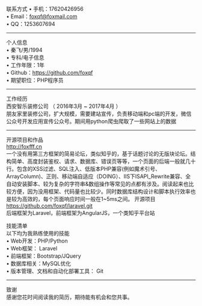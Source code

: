 

联系方式
•	手机：17620426956 <br/>
•	Email：foxqf@foxmail.com  <br/>
•	QQ：1253607694 <br/>
________________________________________
个人信息 <br/>
•	秦飞/男/1994 <br/>
•	专科/电子信息 <br/>
•	工作年限：1年 <br/>
•	Github：https://github.com/foxqf  <br/>
•	期望职位：PHP程序员 <br/>
________________________________________
工作经历 <br/>
西安智乐装修公司 （ 2016年3月 ~ 2017年4月 ） <br/>
朋友家里装修公司，扩大规模，需要建站宣传，负责移动端和pc端的开发，微信公众号开发应用宣传公众号。期间用python爬虫爬取了一些网站上的数据 <br/>
________________________________________
开源项目和作品 <br/>
http://foxfff.cn <br/>
一个没有用第三方框架的简易论坛，类似知乎的，基于话题讨论的无版块论坛。结构简单、高度封装鉴权、请求、数据库、错误页等等，一个页面的后端一般就几十行。包含的XSS过滤、SQL注入、低版本PHP兼容(例如魔术引号、ArrayColumn)、正则、移动端自适应（DOING）、IIS下ISAPI_Rewrite兼容、全自动安装脚本、较为复杂的字符串&数组操作等常见的点都有涉及。阅读起来也比较方便，因为没用框架、代码量也比较少。同时数据库结构设计和脚本执行效率也是较为高效的，每个页面响应时间一般在1~5ms之间。
开源项目 <br/>
https://github.com/foxqf/laravel.git <br/>
后端框架为Laravel，前端框架为AngularJS，一个类知乎平台站 <br/>


技能清单 <br/>
以下均为我熟练使用的技能 <br/>
•	Web开发：PHP/Python <br/>
•	Web框架： Laravel <br/>
•	前端框架：Bootstrap/JQuery <br/>
•	数据库相关：MySQL优化 <br/>
•	版本管理、文档和自动化部署工具： Git <br/>
________________________________________
致谢 <br/>
感谢您花时间阅读我的简历，期待能有机会和您共事。 <br/>

